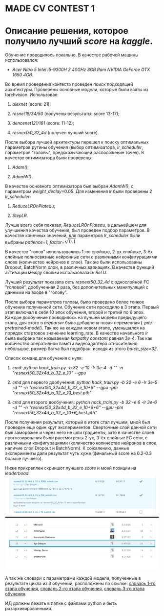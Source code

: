 # MADE CV CONTEST 1
# Описание решения, которое получило лучший *score* на *kaggle*.

Обучение проводилось локально. В качестве рабочей машины использовался:
  * *Acer Nitro 5 Intel i5-9300H 2.40GHz 8GB Ram NVIDIA GeForce GTX 1650 4GB*.

Во время проведения контеста проведен поиск подходящей архитектуры. Проверены основные модели, которые были взяты из torchvision. Использовал:
  1. *alexnet* (score: 21);
  
  2. *resnet18/34/50* (получены результаты: score 13-17);
  
  3. *dencenet121/161* (score: 11-12);
  
  4. *resnext50_32_4d* (получен лучший score).

После выбора лучшей архитектуры перешел к поиску оптимальных параметров рутины обучения (выбор оптимизатора, *lr_scheduler*, параметров "головы", предсказывающей расположение точек). В качестве оптимизатора были проверены:

 1. *Adam()*;
 
 2. *AdamW()*.

В качестве основного оптимизатора был выбран *AdamW()*, с параметром *weight_declay*=0.05.
Для изменения *lr* были проверены 2 *lr_scheduler*:
 1. *ReduceLROnPlateau*;
 
 2. *StepLR*.

Лучше всего себя показал, *ReduceLROnPlateau*, в дальнейшем для улучшения качества обучения, был проведен подбор параметров. В качестве конечных значений, для параметров *lr_scheduler* были выбраны *patience=1, factor=*![](sqrt.gif)
 
В качестве "голов" использовались 1-но слойные, 2-ух слойные, 3-ёх слойные полносвязные нейронные сети с различными конфигурациями слоев (количество нейронов в слое). Так же были использованы Dropout, BatchNorm слои, в различных вариациях. В качестве функций активации между слоями использовалась *ReLU*.
 
Лучший результат показала сеть *resnext50_32_4d* c однослойной FC "головой", дообученная 2 раза, без дополнительных манипуляций с данными на входе в "голову".
 
После выбора параметров головы, было проведено более тонкое обучение полученной сети. Обучение сети проходило в 3 этапа. Первый этап включал в себя 10 эпох обучения, второй и третий по 6 эпох. Каждое дообучение проводилось на лучшей модели предыдущего этапа, для этого в *argparser* была добавлена новая переменная (*-pm/--pretrained-model*). Так же на каждом новом этапе, уменьшался на порядок стартовое значение learning_rate. В качестве начального *lr* была выбрана так называемая *karpathy constant* равная 3*e*-4. Так как количество оперативной памяти видеоадаптера относительно небольшое, размер батча был подобран, исходя из этого *batch_size=32*.
 
Список команд для обучения с нуля:
 1. *cmd: python hack_train.py -b 32 -e 10 -lr 3e-4 -d "" -n "resnext50_32x4d_b_32_e_10" --gpu*
 
 2. *cmd* для первого дообучения:
 *python hack_train.py -b 32 -e 6 -lr 3e-5 -d "" -n "resnext50_32x4d_b_32_e_10+6" --gpu -pm "resnext50_32x4d_b_32_e_10_best.pth"*
 
 3. *cmd* для второго дообучения:
 *python hack_train.py -b 32 -e 6 -lr 3e-6 -d "" -n "resnext50_32x4d_b_32_e_10+6+6" --gpu -pm "resnext50_32x4d_b_32_e_10+6_best.pth"*

После получения результат, который в итоге стал лучшим, мной был проведен еще один круг экспериментов. Сверточные слой данной сети был заморожен и через него не шли градиенты, зато в качестве слоев прогнозирования были рассмотрены 2-ух, 3-ёх слойные FC сети, c различными конфигурациями (количество количество нейронов в слое, наличие слоя Dropout и BatchNorm). К сожалению, данные эксперименты дали результат чуть хуже (финальный score на 0.2-0.3 больше лучшего).

Ниже прикреплен скриншот лучшего *score* и моей позиции на *leaderboad*:
![](score.png)

А так же словари с параметрами каждой модели, полученные в результате цикла из 3 обучений, расположены по ссылке: [словарь 1-го этапа обучения](https://yadi.sk/d/WTbtJmVoyKMIWA), [словарь 2-го этапа обучения](https://yadi.sk/d/Hh2U_zUFxGmPpA), [словарь 3-го этапа обучения](https://yadi.sk/d/xuB7PB9H79RS1A).

ИД должны лежать в папке с файлами python и быть разархивированными.
